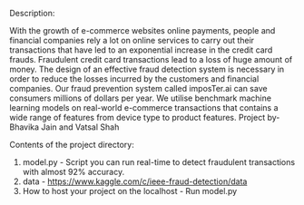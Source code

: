 Description:

With the growth of e-commerce websites online payments, people and financial companies rely a lot on online services to carry out their transactions that have led to an exponential increase in the credit card frauds.
Fraudulent credit card transactions lead to a loss of huge amount of money. The design of an effective fraud detection system is necessary in order to reduce the losses incurred by the
customers and financial companies. Our fraud prevention system called imposTer.ai can save consumers millions of dollars per year. We utilise benchmark machine learning models on real-world e-commerce transactions that contains a wide range of features from device type to product features. 
Project by- Bhavika Jain and Vatsal Shah

Contents of the project directory:
1. model.py - Script you can run real-time to detect fraudulent transactions with almost 92% accuracy.
2. data - https://www.kaggle.com/c/ieee-fraud-detection/data
3. How to host your project on the localhost - Run model.py

